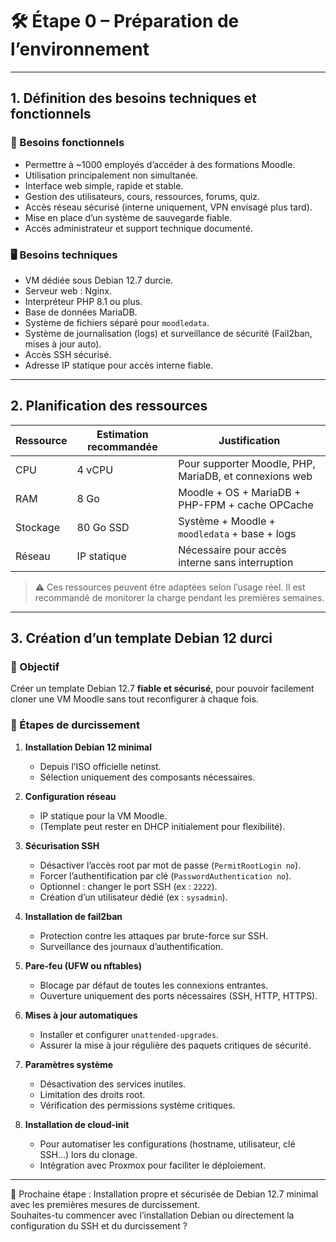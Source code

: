 # 🛠️ Étape 0 – Préparation de l’environnement

---

## 1. Définition des besoins techniques et fonctionnels

### 🔧 Besoins fonctionnels
- Permettre à ~1000 employés d’accéder à des formations Moodle.
- Utilisation principalement non simultanée.
- Interface web simple, rapide et stable.
- Gestion des utilisateurs, cours, ressources, forums, quiz.
- Accès réseau sécurisé (interne uniquement, VPN envisagé plus tard).
- Mise en place d’un système de sauvegarde fiable.
- Accès administrateur et support technique documenté.

### 🖥️ Besoins techniques
- VM dédiée sous Debian 12.7 durcie.
- Serveur web : Nginx.
- Interpréteur PHP 8.1 ou plus.
- Base de données MariaDB.
- Système de fichiers séparé pour `moodledata`.
- Système de journalisation (logs) et surveillance de sécurité (Fail2ban, mises à jour auto).
- Accès SSH sécurisé.
- Adresse IP statique pour accès interne fiable.

---

## 2. Planification des ressources

| Ressource   | Estimation recommandée | Justification                                          |
|-------------|------------------------|--------------------------------------------------------|
| CPU         | 4 vCPU                 | Pour supporter Moodle, PHP, MariaDB, et connexions web |
| RAM         | 8 Go                   | Moodle + OS + MariaDB + PHP-FPM + cache OPCache        |
| Stockage    | 80 Go SSD              | Système + Moodle + `moodledata` + base + logs          |
| Réseau      | IP statique            | Nécessaire pour accès interne sans interruption         |

> ⚠️ Ces ressources peuvent être adaptées selon l’usage réel. Il est recommandé de monitorer la charge pendant les premières semaines.

---

## 3. Création d’un template Debian 12 durci

### 🔐 Objectif
Créer un template Debian 12.7 **fiable et sécurisé**, pour pouvoir facilement cloner une VM Moodle sans tout reconfigurer à chaque fois.

### 🧱 Étapes de durcissement

1. **Installation Debian 12 minimal**
   - Depuis l’ISO officielle netinst.
   - Sélection uniquement des composants nécessaires.

2. **Configuration réseau**
   - IP statique pour la VM Moodle.
   - (Template peut rester en DHCP initialement pour flexibilité).

3. **Sécurisation SSH**
   - Désactiver l’accès root par mot de passe (`PermitRootLogin no`).
   - Forcer l’authentification par clé (`PasswordAuthentication no`).
   - Optionnel : changer le port SSH (ex : `2222`).
   - Création d’un utilisateur dédié (ex : `sysadmin`).

4. **Installation de fail2ban**
   - Protection contre les attaques par brute-force sur SSH.
   - Surveillance des journaux d’authentification.

5. **Pare-feu (UFW ou nftables)**
   - Blocage par défaut de toutes les connexions entrantes.
   - Ouverture uniquement des ports nécessaires (SSH, HTTP, HTTPS).

6. **Mises à jour automatiques**
   - Installer et configurer `unattended-upgrades`.
   - Assurer la mise à jour régulière des paquets critiques de sécurité.

7. **Paramètres système**
   - Désactivation des services inutiles.
   - Limitation des droits root.
   - Vérification des permissions système critiques.

8. **Installation de cloud-init**
   - Pour automatiser les configurations (hostname, utilisateur, clé SSH…) lors du clonage.
   - Intégration avec Proxmox pour faciliter le déploiement.

---

📌 Prochaine étape : Installation propre et sécurisée de Debian 12.7 minimal avec les premières mesures de durcissement.  
Souhaites-tu commencer avec l’installation Debian ou directement la configuration du SSH et du durcissement ?
